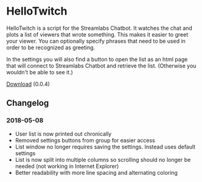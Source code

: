 # HelloTwitch

HelloTwitch is a script for the Streamlabs Chatbot. It watches the chat and plots a list of viewers that wrote something.
This makes it easier to greet your viewer. You can optionally specify phrases that need to be used in order to be recognized as greeting.

In the settings you will also find a button to open the list as an html page that will connect to Streamlabs Chatbot and retrieve the list. (Otherwise you wouldn't be able to see it.)

[Download](https://github.com/PakL/HelloTwitch/archive/master.zip) (0.0.4)

## Changelog

### 2018-05-08
* User list is now printed out chronically
* Removed settings buttons from group for easier access
* List window no longer requires saving the settings. Instead uses default settings
* List is now split into multiple columns so scrolling should no longer be needed (not working in Internet Explorer)
* Better readability with more line spacing and alternating coloring